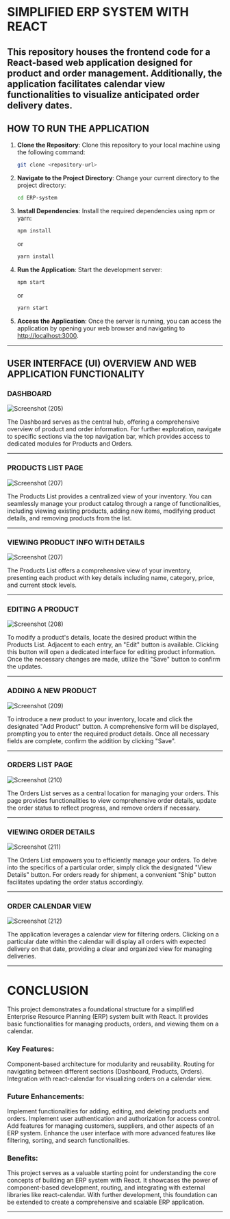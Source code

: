 # SIMPLIFIED ERP SYSTEM WITH REACT

This repository houses the frontend code for a React-based web application designed for product and order management. Additionally, the application facilitates calendar view functionalities to visualize anticipated order delivery dates.
---
## HOW TO RUN THE APPLICATION

1. **Clone the Repository**: Clone this repository to your local machine using the following command:

   ```bash
   git clone <repository-url>
   ```

2. **Navigate to the Project Directory**: Change your current directory to the project directory:

   ```bash
   cd ERP-system
   ```

3. **Install Dependencies**: Install the required dependencies using npm or yarn:

   ```bash
   npm install
   ```

   or

   ```bash
   yarn install
   ```

4. **Run the Application**: Start the development server:

   ```bash
   npm start
   ```

   or

   ```bash
   yarn start
   ```

5. **Access the Application**: Once the server is running, you can access the application by opening your web browser and navigating to [http://localhost:3000](http://localhost:3000).
---
## USER INTERFACE (UI) OVERVIEW AND WEB APPLICATION FUNCTIONALITY

### DASHBOARD

![Screenshot (205)](https://github.com/RishabhJain2404/SIMPLIFIED-ERP-SYSTEM-WITH-REACT/assets/127675963/8a5b7811-eacd-4e3a-966e-070c582d7944)


The Dashboard serves as the central hub, offering a comprehensive overview of product and order information.  For further exploration, navigate to specific sections via the top navigation bar, which provides access to dedicated modules for Products and Orders.

---

### PRODUCTS LIST PAGE

![Screenshot (207)](https://github.com/RishabhJain2404/SIMPLIFIED-ERP-SYSTEM-WITH-REACT/assets/127675963/aa963356-ba2e-4390-81f4-1e1ed2061d32)


The Products List provides a centralized view of your inventory. You can seamlessly manage your product catalog through a range of functionalities, including viewing existing products, adding new items, modifying product details, and removing products from the list.

---

### VIEWING PRODUCT INFO WITH DETAILS


![Screenshot (207)](https://github.com/RishabhJain2404/SIMPLIFIED-ERP-SYSTEM-WITH-REACT/assets/127675963/b1b3addb-c5ee-4297-9eca-45a78e19828d)

The Products List offers a comprehensive view of your inventory, presenting each product with key details including name, category, price, and current stock levels.

---

### EDITING A PRODUCT

![Screenshot (208)](https://github.com/RishabhJain2404/SIMPLIFIED-ERP-SYSTEM-WITH-REACT/assets/127675963/f3ef4c39-974f-4f08-a1ee-1c066199924d)


To modify a product's details, locate the desired product within the Products List.  Adjacent to each entry, an "Edit" button is available. Clicking this button will open a dedicated interface for editing product information.  Once the necessary changes are made, utilize the "Save" button to confirm the updates.

---

### ADDING A NEW PRODUCT

![Screenshot (209)](https://github.com/RishabhJain2404/SIMPLIFIED-ERP-SYSTEM-WITH-REACT/assets/127675963/c0575537-a654-4830-bfb8-d4983dfb11e5)

To introduce a new product to your inventory, locate and click the designated "Add Product" button.  A comprehensive form will be displayed, prompting you to enter the required product details.  Once all necessary fields are complete,  confirm the addition by clicking "Save".

---

### ORDERS LIST PAGE

![Screenshot (210)](https://github.com/RishabhJain2404/SIMPLIFIED-ERP-SYSTEM-WITH-REACT/assets/127675963/33ca0024-9746-4068-b2c7-98d396550b1f)

The Orders List serves as a central location for managing your orders. This page provides functionalities to view comprehensive order details, update the order status to reflect progress, and remove orders if necessary.

---

### VIEWING ORDER DETAILS

![Screenshot (211)](https://github.com/RishabhJain2404/SIMPLIFIED-ERP-SYSTEM-WITH-REACT/assets/127675963/327022b3-1c3b-4e93-a51a-a708cad8fcfc)

The Orders List empowers you to efficiently manage your orders. To delve into the specifics of a particular order, simply click the designated "View Details" button.  For orders ready for shipment, a convenient "Ship" button facilitates updating the order status accordingly.

---

### ORDER CALENDAR VIEW

![Screenshot (212)](https://github.com/RishabhJain2404/SIMPLIFIED-ERP-SYSTEM-WITH-REACT/assets/127675963/37ec9c50-0c44-4268-bd39-f2b30264b02e)

The application leverages a calendar view for filtering orders. Clicking on a particular date within the calendar will display all orders with expected delivery on that date, providing a clear and organized view for managing deliveries.

---

# CONCLUSION

This project demonstrates a foundational structure for a simplified Enterprise Resource Planning (ERP) system built with React. It provides basic functionalities for managing products, orders, and viewing them on a calendar.

### Key Features:

Component-based architecture for modularity and reusability.
Routing for navigating between different sections (Dashboard, Products, Orders).
Integration with react-calendar for visualizing orders on a calendar view.

### Future Enhancements:

Implement functionalities for adding, editing, and deleting products and orders.
Implement user authentication and authorization for access control.
Add features for managing customers, suppliers, and other aspects of an ERP system.
Enhance the user interface with more advanced features like filtering, sorting, and search functionalities.

### Benefits:

This project serves as a valuable starting point for understanding the core concepts of building an ERP system with React. It showcases the power of component-based development, routing, and integrating with external libraries like react-calendar. With further development, this foundation can be extended to create a comprehensive and scalable ERP application.

---
